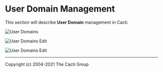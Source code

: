 # User Domain Management

This section will describe **User Domain** management in Cacti.

![User Domains](images/user-domains.png)

![User Domains Edit](images/user-domains-edit1.png)

![User Domains Edit](images/user-domains-edit2.png)

---
Copyright (c) 2004-2021 The Cacti Group
